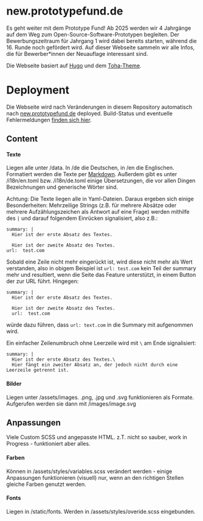 # new.prototypefund.de

Es geht weiter mit dem Prototype Fund! Ab 2025 werden wir 4 Jahrgänge auf dem Weg zum Open-Source-Software-Prototypen begleiten.
Der Bewerbungszeitraum für Jahrgang 1 wird dabei bereits starten, während die 16. Runde noch gefördert wird. Auf dieser Webseite sammeln wir alle Infos, die für Bewerber\*innen der Neuauflage interessant sind.

Die Webseite basiert auf [Hugo](https://gohugo.io/) und dem [Toha-Theme](https://themes.gohugo.io/themes/toha/).


# Deployment

Die Webseite wird nach Veränderungen in diesem Repository automatisch nach [new.prototypefund.de](https://new.prototypefund.de) deployed. Build-Status und eventuelle Fehlermeldungen [finden sich hier](https://lab.okfn.de/build-status/).

## Content

#### Texte

Liegen alle unter /data. In /de die Deutschen, in /en die Englischen. Formatiert werden die Texte per [Markdown](https://github.com/adam-p/markdown-here/wiki/markdown-cheatsheet).
Außerdem gibt es unter /i18n/en.toml bzw. /i18n/de.toml einige Übersetzungen, die vor allen Dingen Bezeichnungen und generische Wörter sind.

Achtung: Die Texte liegen alle in Yaml-Dateien. Daraus ergeben sich einige Besonderheiten: Mehrzeilige Strings (z.B. für mehrere Absätze oder mehrere Aufzählungszeichen als Antwort auf eine Frage) werden mithilfe des `|` und darauf folgendem Einrücken signalisiert, also z.B.:
```
summary: |
  Hier ist der erste Absatz des Textes.

  Hier ist der zweite Absatz des Textes.
url:  test.com
```

Sobald eine Zeile nicht mehr eingerückt ist, wird diese nicht mehr als Wert verstanden, also in obigem Beispiel ist `url: test.com` kein Teil der summary mehr und resultiert, wenn die Seite das Feature unterstützt, in einem Button der zur URL führt. Hingegen:
```
summary: |
  Hier ist der erste Absatz des Textes.

  Hier ist der zweite Absatz des Textes.
  url:  test.com
```
würde dazu führen, dass `url: text.com` in die Summary mit aufgenommen wird.

Ein einfacher Zeilenumbruch ohne Leerzeile wird  mit `\` am Ende signalisiert:
```
summary: |
  Hier ist der erste Absatz des Textes.\
  Hier fängt ein zweiter Absatz an, der jedoch nicht durch eine Leerzeile getrennt ist.
```

#### Bilder

Liegen unter /assets/images. .png, .jpg und .svg funktionieren als Formate.
Aufgerufen werden sie dann mit /images/image.svg


## Anpassungen

Viele Custom SCSS und angepasste HTML. z.T. nicht so sauber, work in Progress - funktioniert aber alles.

#### Farben

Können in /assets/styles/variables.scss verändert werden - einige Anpassungen funktionieren (visuell) nur, wenn an den richtigen Stellen gleiche Farben genutzt werden.

#### Fonts

Liegen in /static/fonts. Werden in /assets/styles/overide.scss eingebunden.
